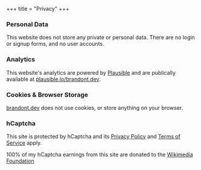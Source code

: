 +++
title = "Privacy"
+++

### Personal Data

This website does not store any private or personal data. There are no login or signup forms, and no user accounts. 

### Analytics

This website's analytics are powered by [Plausible](https://plausible.io) and are publically available at [plausible.io/brandont.dev](https://plausible.io/brandont.dev).

### Cookies & Browser Storage

[brandont.dev](https://brandont.dev) does not use cookies, or store anything on your browser.

### hCaptcha

This site is protected by hCaptcha and its [Privacy Policy](https://www.hcaptcha.com/privacy) and [Terms of Service](https://www.hcaptcha.com/terms) apply.  

100% of my hCaptcha earnings from this site are donated to the [Wikimedia Foundation](https://wikimediafoundation.org)

